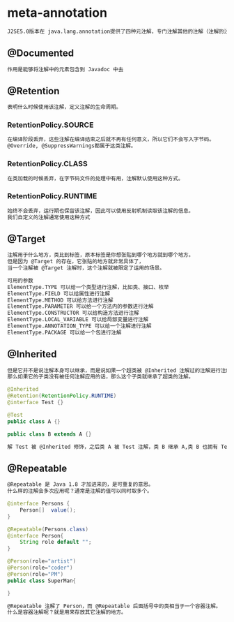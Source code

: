 #  meta-annotation
```md
J2SE5.0版本在 java.lang.annotation提供了四种元注解，专门注解其他的注解（注解的注解）
```
## @Documented
```md
作用是能够将注解中的元素包含到 Javadoc 中去
```
## @Retention 
```md
表明什么时候使用该注解，定义注解的生命周期。
```
### RetentionPolicy.SOURCE
```md
在编译阶段丢弃，这些注解在编译结束之后就不再有任何意义，所以它们不会写入字节码。
@Override, @SuppressWarnings都属于这类注解。
```
### RetentionPolicy.CLASS
```md
在类加载的时候丢弃，在字节码文件的处理中有用，注解默认使用这种方式。
```	
### RetentionPolicy.RUNTIME
```md
始终不会丢弃，运行期也保留该注解，因此可以使用反射机制读取该注解的信息。
我们自定义的注解通常使用这种方式
```
## @Target
```md
注解用于什么地方，类比到标签，原本标签是你想张贴到哪个地方就到哪个地方。
但是因为 @Target 的存在，它张贴的地方就非常具体了，
当一个注解被 @Target 注解时，这个注解就被限定了运用的场景。
```
```md
可用的参数
ElementType.TYPE 可以给一个类型进行注解，比如类、接口、枚举
ElementType.FIELD 可以给属性进行注解
ElementType.METHOD 可以给方法进行注解
ElementType.PARAMETER 可以给一个方法内的参数进行注解
ElementType.CONSTRUCTOR 可以给构造方法进行注解
ElementType.LOCAL_VARIABLE 可以给局部变量进行注解
ElementType.ANNOTATION_TYPE 可以给一个注解进行注解
ElementType.PACKAGE 可以给一个包进行注解
```
## @Inherited
```md
但是它并不是说注解本身可以继承，而是说如果一个超类被 @Inherited 注解过的注解进行注解的话
那么如果它的子类没有被任何注解应用的话，那么这个子类就继承了超类的注解。
```
```java
@Inherited
@Retention(RetentionPolicy.RUNTIME)
@interface Test {}

@Test
public class A {}

public class B extends A {}
```
```md
解 Test 被 @Inherited 修饰，之后类 A 被 Test 注解，类 B 继承 A,类 B 也拥有 Test 这个注解。
```
## @Repeatable
```md
@Repeatable 是 Java 1.8 才加进来的，是可重复的意思。
什么样的注解会多次应用呢？通常是注解的值可以同时取多个。
```
```java
@interface Persons {
    Person[]  value();
}

@Repeatable(Persons.class)
@interface Person{
    String role default "";
}

@Person(role="artist")
@Person(role="coder")
@Person(role="PM")
public class SuperMan{

}
```
```md
@Repeatable 注解了 Person，而 @Repeatable 后面括号中的类相当于一个容器注解。
什么是容器注解呢？就是用来存放其它注解的地方。
```